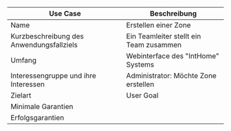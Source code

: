 | Use Case                                 | Beschreibung                            |
| ---------------------------------------- | --------------------------------------- |
| Name                                     | Erstellen einer Zone                    |
| Kurzbeschreibung des Anwendungsfallziels | Ein Teamleiter stellt ein Team zusammen |
| Umfang                                   | Webinterface des "IntHome" Systems      |
| Interessengruppe und ihre Interessen     | Administrator: Möchte Zone erstellen    |
| Zielart                                  | User Goal                               |
| Minimale Garantien                       |                                         |
| Erfolgsgarantien                         |                                         |

